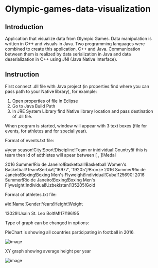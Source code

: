 # Olympic-games-data-visualization

## Introduction 
Application that visualize data from Olympic Games. Data manipulation is written in C++ and visuals in Java. Two programming languages were combined to create this application, C++ and Java. Communication between them is realized by data serialization in Java and data deserialization in C++ using JNI (Java Native Interface).

## Instruction
First connect .dll file with Java project (in properties find where you can pass path to your Native library), for example:
  1) Open properties of file in Eclipse
  2) Go to Java Build Path
  3) In JRE System Library find Native library location and pass destination of .dll file.
  
When program is started, window will appear with 3 text boxes (file for events, for athletes and for special year).

Format of events.txt file:

  #year season!City!Sport!Discipline!Team or inidividual!Country!if this is team then id of adthletes will apear between [ , ]!Medal
  
  2016 Summer!Rio de Janeiro!Basketball!Basketball Women's Basketball!Team!Serbia!['16977', '19205']!Bronze
  2016 Summer!Rio de Janeiro!Boxing!Boxing Men's Flyweight!Individual!Cuba!125690!
  2016 Summer!Rio de Janeiro!Boxing!Boxing Men's Flyweight!Individual!Uzbekistan!135205!Gold
  
Format of athletes.txt file:

  #id!Name!Gender!Years!Height!Weight
  
  13029!Usain St. Leo Bolt!M!17!196!95

Type of graph can be changed in options: 

PieChart is showing all countries participating in football in 2016.

![image](https://user-images.githubusercontent.com/114858949/198725485-7c6e5fbd-abca-4347-8bf1-9d6bba1eecf8.png)


XY graph showing average height per year

![image](https://user-images.githubusercontent.com/114858949/198728399-90eb3d3c-4da8-4aea-a798-02f53c739726.png)



  
  
  
